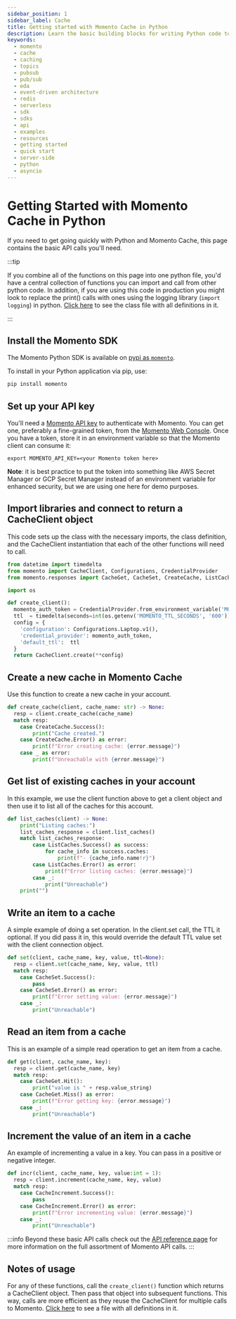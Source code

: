 ```yaml
---
sidebar_position: 1
sidebar_label: Cache
title: Getting started with Momento Cache in Python
description: Learn the basic building blocks for writing Python code to interact with Momento Cache.
keywords:
  - momento
  - cache
  - caching
  - topics
  - pubsub
  - pub/sub
  - eda
  - event-driven architecture
  - redis
  - serverless
  - sdk
  - sdks
  - api
  - examples
  - resources
  - getting started
  - quick start
  - server-side
  - python
  - asyncio
---
```


# Getting Started with Momento Cache in Python

If you need to get going quickly with Python and Momento Cache, this page contains the basic API calls you'll need.

:::tip

If you combine all of the functions on this page into one python file, you'd have a central collection of functions you can import and call from other python code. In addition, if you are using this code in production you might look to replace the print() calls with ones using the logging library (`import logging`) in python. [Click here](@site/static/code/cheat-sheets/MomentoBasics.py) to see the class file with all definitions in it.

:::

## Install the Momento SDK

The Momento Python SDK is available on [pypi as `momento`](https://pypi.org/project/momento/).

To install in your Python application via pip, use:

```bash
pip install momento
```

## Set up your API key

You'll need a [Momento API key](/cache/develop/authentication/api-keys) to authenticate with Momento. You can get one, preferably a fine-grained token, from the [Momento Web Console](https://console.gomomento.com/caches).
Once you have a token, store it in an environment variable so that the Momento client can consume it:

```
export MOMENTO_API_KEY=<your Momento token here>
```

**Note**: it is best practice to put the token into something like AWS Secret Manager or GCP Secret Manager instead of an environment variable for enhanced security, but we are using one here for demo purposes.

## Import libraries and connect to return a CacheClient object

This code sets up the class with the necessary imports, the class definition, and the CacheClient instantiation that each of the other functions will need to call.

```python
from datetime import timedelta
from momento import CacheClient, Configurations, CredentialProvider
from momento.responses import CacheGet, CacheSet, CreateCache, ListCaches, CacheIncrement

import os

def create_client():
  momento_auth_token = CredentialProvider.from_environment_variable('MOMENTO_API_KEY')
  ttl  = timedelta(seconds=int(os.getenv('MOMENTO_TTL_SECONDS', '600')))
  config = {
    'configuration': Configurations.Laptop.v1(),
    'credential_provider': momento_auth_token,
    'default_ttl':  ttl
  }
  return CacheClient.create(**config)
```

## Create a new cache in Momento Cache
Use this function to create a new cache in your account.
```python
def create_cache(client, cache_name: str) -> None:
  resp = client.create_cache(cache_name)
  match resp:
    case CreateCache.Success():
        print("Cache created.")
    case CreateCache.Error() as error:
        print(f"Error creating cache: {error.message}")
    case _ as error:
        print(f"Unreachable with {error.message}")
```

## Get list of existing caches in your account
In this example, we use the client function above to get a client object and then use it to list all of the caches for this account.
```python
def list_caches(client) -> None:
    print("Listing caches:")
    list_caches_response = client.list_caches()
    match list_caches_response:
        case ListCaches.Success() as success:
            for cache_info in success.caches:
                print(f"- {cache_info.name!r}")
        case ListCaches.Error() as error:
            print(f"Error listing caches: {error.message}")
        case _:
            print("Unreachable")
    print("")
```
## Write an item to a cache
A simple example of doing a set operation. In the client.set call, the TTL it optional. If you did pass it in, this would override the default TTL value set with the client connection object.
```python
def set(client, cache_name, key, value, ttl=None):
  resp = client.set(cache_name, key, value, ttl)
  match resp:
    case CacheSet.Success():
        pass
    case CacheSet.Error() as error:
        print(f"Error setting value: {error.message}")
    case _:
        print("Unreachable")
```

## Read an item from a cache
This is an example of a simple read operation to get an item from a cache.
```python
def get(client, cache_name, key):
  resp = client.get(cache_name, key)
  match resp:
    case CacheGet.Hit():
        print("value is " + resp.value_string)
    case CacheGet.Miss() as error:
        print(f"Error getting key: {error.message}")
    case _:
        print("Unreachable")
```

## Increment the value of an item in a cache
An example of incrementing a value in a key. You can pass in a positive or negative integer.
```python
def incr(client, cache_name, key, value:int = 1):
  resp = client.increment(cache_name, key, value)
  match resp:
    case CacheIncrement.Success():
        pass
    case CacheIncrement.Error() as error:
        print(f"Error incrementing value: {error.message}")
    case _:
        print("Unreachable")
```

:::info
Beyond these basic API calls check out the [API reference page](/cache/develop/api-reference/index.mdx) for more information on the full assortment of Momento API calls.
:::

## Notes of usage
For any of these functions, call the `create_client()` function which returns a CacheClient object. Then pass that object into subsequent functions. This way, calls are more efficient as they reuse the CacheClient for multiple calls to Momento. [Click here](@site/static/code/cheat-sheets/MomentoBasics.py) to see a file with all definitions in it.
